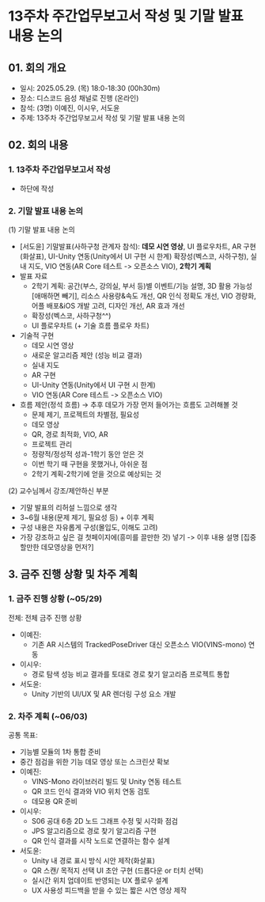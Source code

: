 # 13주차 주간업무보고서 작성 및 기말 발표 내용 논의

## 01. 회의 개요

- 일시: 2025.05.29. (목) 18:0-18:30 (00h30m)
- 장소: 디스코드 음성 채널로 진행 (온라인)
- 참석: (3명) 이예진, 이시우, 서도윤
- 주제: 13주차 주간업무보고서 작성 및 기말 발표 내용 논의

## 02. 회의 내용

### 1. 13주차 주간업무보고서 작성

- 하단에 작성

### 2. 기말 발표 내용 논의

(1) 기말 발표 내용 논의

- [서도윤] 기말발표(사하구청 관계자 참석): **데모 시연 영상**, UI 플로우차트, AR 구현(화살표), UI-Unity 연동(Unity에서 UI 구현 시 한계) 확장성(벡스코, 사하구청), 실내 지도, VIO 연동(AR Core 테스트 -> 오픈소스 VIO), **2학기 계획**
- 발표 자료
    - 2학기 계획: 공간(부스, 강의실, 부서 등)별 이벤트/기능 설명, 3D 활용 가능성[애매하면 빼기], 리소스 사용량&속도 개선, QR 인식 정확도 개선, VIO 경량화, 어플 배포&iOS 개발 고려, 디자인 개선, AR 효과 개선
    - 확장성(벡스코, 사하구청^^)
    - UI 플로우차트 (+ 기술 흐름 플로우 차트)
- 기술적 구현
    - 데모 시연 영상
    - 새로운 알고리즘 제안 (성능 비교 결과)
    - 실내 지도
    - AR 구현
    - UI-Unity 연동(Unity에서 UI 구현 시 한계)
    - VIO 연동(AR Core 테스트 -> 오픈소스 VIO)
- 흐름 제안(정석 흐름) → 추후 데모가 가장 먼저 들어가는 흐름도 고려해볼 것
    - 문제 제기, 프로젝트의 차별점, 필요성
    - 데모 영상
    - QR, 경로 최적화, VIO, AR
    - 프로젝트 관리
    - 정량적/정성적 성과-1학기 동안 얻은 것
    - 이번 학기 때 구현을 못했거나, 아쉬운 점
    - 2학기 계획-2학기에 얻을 것으로 예상되는 것

(2) 교수님께서 강조/제안하신 부분

- 기말 발표의 리허설 느낌으로 생각
- 3~6월 내용(문제 제기, 필요성 등) + 이후 계획
- 구성 내용은 자유롭게 구성(몰입도, 이해도 고려)
- 가장 강조하고 싶은 걸 첫페이지에(흥미를 끌만한 것) 넣기 -> 이후 내용 설명 [집중할만한 데모영상을 먼저?]

## 3. 금주 진행 상황 및 차주 계획

### 1. 금주 진행 상황 (~05/29)

전체: 전체 금주 진행 상황

- 이예진:
    - 기존 AR 시스템의 TrackedPoseDriver 대신 오픈소스 VIO(VINS-mono) 연동
- 이시우:
    - 경로 탐색 성능 비교 결과를 토대로 경로 찾기 알고리즘 프로젝트 통합
- 서도윤:
    - Unity 기반의 UI/UX 및 AR 렌더링 구성 요소 개발

### 2. 차주 계획 (~06/03)

공통 목표:

- 기능별 모듈의 1차 통합 준비
- 중간 점검을 위한 기능 데모 영상 또는 스크린샷 확보
- 이예진:
    - VINS-Mono 라이브러리 빌드 및 Unity 연동 테스트
    - QR 코드 인식 결과와 VIO 위치 연동 검토
    - 데모용 QR 준비
- 이시우:
    - S06 공대 6층 2D 노드 그래프 수정 및 시각화 점검
    - JPS 알고리즘으로 경로 찾기 알고리즘 구현
    - QR 인식 결과를 시작 노드로 연결하는 함수 설계
- 서도윤:
    - Unity 내 경로 표시 방식 시안 제작(화살표)
    - QR 스캔/ 목적지 선택 UI 초안 구현 (드롭다운 or 터치 선택)
    - 실시간 위치 업데이트 반영되는 UX 플로우 설계
    - UX 사용성 피드백을 받을 수 있는 짧은 시연 영상 제작
